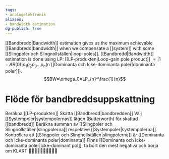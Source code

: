 ```yaml
---
tags: 
- analogelektronik
aliases: 
- bandwidth estimation
dg-publish: True
---
```

[[Bandbredd|Bandwidth]] estimation gives us the maximum achievable [[Bandbredd|bandwidth]] when we compensate a [[system]] with some [[Slingpoler och Slingnollställen|loop-poles]]. [[Bandbredd|Bandwidth]] estimation is done using LP: [[LP-produkten|Loop-gain pole product]] $= | 1-AB(0) |p_1p_2p_3…p_n$(n [[Dominanta och Icke-dominanta poler|dominanta poler]]).
$$BW=\omega_0=LP_{n}^\frac{1}{n}$$

# Flöde för bandbreddsuppskattning
Beräkna [[LP-produkten]]
Skatta [[Bandbredd|bandbredden]]
Välj [[Systempoler|systempolernas]] lägen (Butterworth) för skattad [[bandbredd]]
Beräkna summan av [[Slingpoler och Slingnollställen|slingpolerna]] respektive [[Systempoler|systempolerna]]
Kontrollera att [[Slingpoler och Slingnollställen|slingpolerna]] är [[Dominanta och Icke-dominanta poler|dominanta]] 
Finns [[Dominanta och Icke-dominanta poler|icke-dominant pol]], ta bort den mest negativa och börja om
KLART 🤪🤪🤪🤪🤪🤪🤪🤪🤪🤪